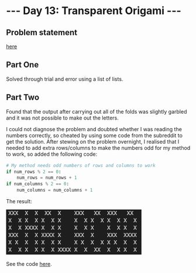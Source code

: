 # --- Day 13: Transparent Origami ---

## Problem statement

[here](https://adventofcode.com/2021/day/13)

## Part One

Solved through trial and error using a list of lists.

## Part Two

Found that the output after carrying out all of the folds was slightly garbled and it was not possible to make out the letters.

I could not diagnose the problem and doubted whether I was reading the numbers correctly, so cheated by using some code from the subreddit to get the solution. After stewing on the problem overnight, I realised that I needed to add extra rows/columns to make the numbers odd for my method to work, so added the following code:

```python
# My method needs odd numbers of rows and columns to work
if num_rows % 2 == 0:
    num_rows = num_rows + 1
if num_columns % 2 == 0:
    num_columns = num_columns + 1
```

The result:

<img src="answer.png"></img>

See the code [here](solution-tidied.py).
